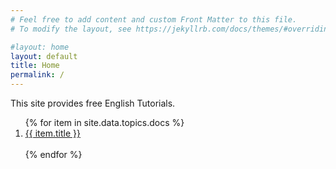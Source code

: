 ```yaml
---
# Feel free to add content and custom Front Matter to this file.
# To modify the layout, see https://jekyllrb.com/docs/themes/#overriding-theme-defaults

#layout: home
layout: default
title: Home
permalink: /
---
```


This site provides free English Tutorials.

<!-- <h2>{{ site.data.topics.topics_title }}</h2> -->
<ol>
   {% for item in site.data.topics.docs %}
      <li><a href="{{ item.url }}">{{ item.title }}</a></li>
      <br/>
   {% endfor %}
</ol>

<!-- 
1. [About]({{site.baseurl}}/about/)
2. [Contact]({{site.baseurl}}/contact/)
3. [My Pet]({{site.baseurl}}/essays/my_pet/)
-->
